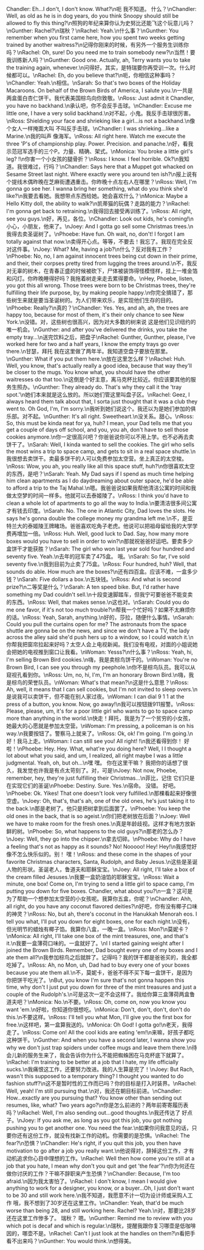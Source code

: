 Chandler: Eh...I don't, I don't know. What?\n呃 我不知道。 什么？\nChandler: Well, as old as he is in dog years, do you think Snoopy should still be allowed to fly this thing?\n照狗的年纪来算你认为史努比还能飞这个玩意儿吗？\nGunther: Rachel?\n瑞秋？\nRachel: Yeah.\n什么事？\nGunther: You remember when you first came here, how you spent two weeks getting trained by another waitress?\n记得你刚来的时候，有另外一个服务生训练你吗？\nRachel: Oh, sure! Do you need me to train somebody new?\n当然！要我训练新人吗？\nGunther: Good one. Actually, ah, Terry wants you to take the training again, whenever.\n问得好。其实，是特瑞要你再受训一次。什么时候都可以。\nRachel: Eh, do you believe that?\n呃，你相信这种事吗？\nChandler: Yeah.\n相信。\nSarah: So that's two boxes of the Holiday Macaroons. On behalf of the Brown Birds of America, I salute you.\n一共是两盒蛋白杏仁饼干。我代表美国棕鸟向你致敬。\nRoss: Just admit it Chandler, you have no backhand.\n承认吧，你不会反手击球。\nChandler: Excuse me little one, I have a very solid backhand.\n对不起，小鬼。我反手击球很厉害。\nRoss: Shielding your face and shrieking like a girl...is not a backhand.\n像个女人一样掩面大叫 不叫反手击球。\nChandler: I was shrieking...like a Marine.\n我的叫声 像海军。\nRoss: All right here. Watch me execute the three 'P's of championship play. Power. Precision. and panache.\n好，看我示范冠军选手的三个P。力量、精确、架式。\nMonica: You broke a little girl's leg? !\n你害一个小女孩的腿骨折？\nRoss: I know. I feel horrible. Ok?\n我知道。我很难过，行吗？\nChandler: Says here that a Muppet got whacked on Sesame Street last night. Where exactly were you around ten ish?\n报上说有个提线木偶昨晚在芝麻街遭遇重击。你昨晚十点左右人在哪里？\nRoss: Well, I'm gonna go see her. I wanna bring her something, what do you think she'd like?\n我要去看她。我想带点东西给她。她会喜欢什么？\nMonica: Maybe a Hello Kitty doll, the ability to walk?\n凯蒂猫的玩偶？走路的能力？\nRachel: I'm gonna get back to retraining.\n我得回去接受再训练了。\nRoss: All right, see you guys.\n好，再见，各位。\nChandler: Look out kids, he's coming!\n小心，小朋友，他来了。\nJoey: And I gotta go sell some Christmas trees.\n我得去卖圣诞树了。\nPhoebe: Have fun. Oh wait, no, don't! I forgot I am totally against that now.\n卖得开心点。等等，不要去！我忘了。我现在完全反对这件事。\nJoey: What? Me, having a job?\n什么？反对我有工作？\nPhoebe: No, no, I am against innocent trees being cut down in their prime, and their, their corpses pretty tired from lugging the trees around.\n不，我反对无辜的树木，在青春正盛的时候被砍下，尸体被装饰得怪模怪样，挂上一堆金箔和闪灯。你昨晚睡得好吗？我拖着树走来走去累得要命。\nHey, Phoebe, listen, you got this all wrong. Those trees were born to be Christmas trees, they're fulfilling their life purpose, by, by making people happy.\n你完全搞错了，那些树生来就是要当圣诞树的。为人们带来欢乐，是实现他们生存的目的。\nPhoebe: Really?\n真的？\nChandler: Yes. Yes, and ah, ah, the trees are happy too, because for most of them, it's their only chance to see New York.\n没错。对，这些树也很高兴，因为对大多数的树来说 这是他们见识纽约的唯一机会。\nGunther: and after you've delivered the drinks, you take the empty tray...\n送完饮料之后，把盘子\nRachel: Gunther, Gunther, please, I've worked here for two and a half years, I know the empty trays go over there.\n甘瑟，拜托 我在这里做了两年半。我知道空盘子要放在那里。\nGunther: What if you put them here.\n放在这里怎么样？\nRachel: Huh. Well, you know, that's actually really a good idea, because that way they'll be closer to the mugs. You know what, you should have the other waitresses do that too.\n这倒是个好主意，离马克杯比较近。你应该要其他的服务生照办。\nGunther: They already do. That's why they call it the 'tray spot.'\n她们本来就是这么放的。所以她们管这里叫盘子区。\nRachel: Geez, I always heard them talk about that, I sorta just thought that it was a club they went to. Oh God, I'm, I'm sorry.\n我听到她们说这个。我还以为是她们参加的俱乐部。对不起。\nGunther: It's all right. Sweetheart.\n没关系。甜心。\nRoss: So, this must be kinda neat for ya, huh? I mean, your Dad tells me that you get a couple of days off school, and you, you ah, don't have to sell those cookies anymore.\n你一定很高兴吧？你爸爸说你可以不用上学。也不必再去卖饼干了。\nSarah: Well, I kinda wanted to sell the cookies. The girl who sells the most wins a trip to space camp, and gets to sit in a real space shuttle.\n我很想去卖饼干。卖最多饼干的人可以免费参加太空营。坐上真正的太空梭。\nRoss: Wow, you ah, you really like all this space stuff, huh?\n你很喜欢太空的东西，是吧？\nSarah: Yeah. My Dad says if I spend as much time helping him clean apartments as I do daydreaming about outer space, he'd be able to afford a trip to the Taj Mahal.\n嗯。我爸爸说如果我帮他清洁公寓的时间和我做太空梦的时间一样多。他就可以去泰姬陵了。\nRoss: I think you'd have to clean a whole lot of apartments to go all the way to India.\n要清洁很多间公寓才有钱去印度。\nSarah: No. The one in Atlantic City, Dad loves the slots. He says he's gonna double the college money my grandma left me.\n不，是亚特兰大的泰姬陵王牌睹场。爸爸喜欢吃角子老虎。他说可以把祖母留给我的大学学费再增加一倍。\nRoss: Huh. Well, good luck to Dad. Say, how many more boxes would you have to sell in order to win?\n那就祝爸爸好运吧。要卖多少盒饼干才能获胜？\nSarah: The girl who won last year sold four hundred and seventy five. Yeah.\n去年的冠军卖了475盒。 哦。\nSarah: So far, I've sold seventy five.\n我到目前为止卖了75盒。\nRoss: Four hundred, huh? Well, that sounds do able. How much are the boxes?\n还有四百盒。应该不难，一盒多少钱？\nSarah: Five dollars a box.\n五块钱。\nRoss: And what is second prize?\n二等奖是什么？\nSarah: A ten speed bike. But, I'd rather have something my Dad couldn't sell.\n十段变速脚踏车，但我宁可要爸爸不能变卖的东西。\nRoss: Well, that makes sense.\n这也对。\nSarah: Could you do me one favor, if it's not too much trouble?\n帮我一个忙好吗？如果不太麻烦你的话。\nRoss: Yeah, Sarah, anything.\n好的，莎拉，随便什么事情。\nSarah: Could you pull the curtains open for me? The astronauts from the space shuttle are gonna be on the news, and since we don't have a TV, the lady across the alley said she'd push hers up to a window, so I could watch it.\n你帮我把窗帘拉起来好吗？太空人会上电视新闻。我们没有电视，对面的小姐说她会把她的电视推到窗口让我看。\nWoman: Yesss?\n什么事？\nRoss: Yeah, hi, I'm selling Brown Bird cookies.\n嗨，我是卖棕鸟饼干的。\nWoman: You're no Brown Bird, I can see you through my peephole.\n你不是棕鸟队员。我可以从窥视孔看到你。\nRoss: Um, no, hi, I'm, I'm an honorary Brown Bird.\n嗨，我是棕鸟的荣誉队员。\nWoman: What's that mean?\n这是什么意思？\nRoss: Ah, well, it means that I can sell cookies, but I'm not invited to sleep overs.\n是说我可以卖饼干，但不能在别人家过夜。\nWoman: I can dial 9 1 1 at the press of a button, you know. Now, go away!\n我可以按钮拨911报警。\nRoss: Please, please, um, it's for a poor little girl who wants to go to space camp more than anything in the world.\n快走！拜托，我是为了一个贫穷的小女孩，她最大的心愿就是参加太空营。\nWoman: I'm pressing, a policeman is on his way.\n我要按钮了。警察马上就来了。\nRoss: Ok, ok! I'm going. I'm going.\n好！我马上走。\nWoman: I can still see you! All right! !\n我还看得到你！ 好啦！\nPhoebe: Hey. Hey. What, what're you doing here? Well, I I thought a lot about what you said, and um, I realized, all right maybe I was a little judgmental. Yeah, oh, but oh...\n嘿 嘿。 你在这里干嘛？ 我把你的话想了很久，我发觉也许我是有点太苛刻了。对，可是\nJoey: Not now, Phoebe, remember, hey, they're just fulfilling their Christmas...\n菲比，记住 它们只是在实现它们的圣诞\nPhoebe: Destiny. Sure. Yes.\n宿命。 没错。 好吧。\nPhoebe: Ok. Yikes! That one doesn't look very fulfilled.\n那棵看起来好像很空虚。\nJoey: Oh, that's, that's ah, one of the old ones, he's just taking it to the back.\n那是老树了。他只是把树拿到后面罢了。\nPhoebe: You keep the old ones in the back, that is so ageist.\n你们把老树放在后面？\nJoey: Well we have to make room for the fresh ones.\n真是年龄歧视。这样才有地方放新鲜的树。\nPhoebe: So, what happens to the old guys?\n那老的怎么办？\nJoey: Well, they go into the chipper.\n拿去切碎。\nPhoebe: Why do I have a feeling that's not as happy as it sounds? No! Nooooo! Hey! Hey!\n我感觉好像不怎么快乐似的。别！ 嘿！\nRoss: and these come in the shapes of your favorite Christmas characters, Santa, Rudolph, and Baby Jesus.\n这些是圣诞人物的形状。圣诞老人，鲁道夫和耶稣宝宝。\nJoey: All right, I'll take a box of the cream filled Jesuses.\n我要一盒奶油馅的耶稣宝宝。\nRoss: Wait a minute, one box! Come on, I'm trying to send a little girl to space camp, I'm putting you down for five boxes. Chandler, what about you?\n一盒？这可是为了帮助一个想参加太空营的小女孩呢。我算你五盒，你呢？\nChandler: Ahh, all right, do you have any coconut flavored deities?\n好吧，你有没有椰子口味的神灵？\nRoss: No, but ah, there's coconut in the Hanukkah Menorah eos. I tell you what, I'll put you down for eight boxes, one for each night.\n没有，但光明节的蜡烛有椰子馅。我算你八盒，一晚一盒。\nRoss: Mon?\n莫妮卡？\nMonica: All right, I'll take one box of the mint treasures, one, and that's it.\n我要一盒薄荷口味的。一盒就好了。\nI I started gaining weight after I joined the Brown Birds. Remember, Dad bought every one of my boxes and I ate them all?\n我参加棕鸟之后就胖了。记得吗？我的饼干都是爸爸买的，我全都吃掉了。\nRoss: Ah, no Mon, uh, Dad had to buy every one of your boxes because you ate them all.\n不，莫妮卡，爸爸不得不买下每一盒饼干，是因为你把饼干吃光了。\nBut, you know I'm sure that's not gonna happen this time, why don't I just put you down for three of the mint treasures and just a couple of the Rudolph's.\n可是这次一定不会这样了。我给你算三盒薄荷两盒鲁道夫吧？\nMonica: No.\n不要。\nRoss: Oh, come on, now you know you want 'em.\n好啦，你知道你很想吃。\nMonica: Don't, don't, don't, don't do this.\n不要这样。\nRoss: I'll tell you what Mon, I'll give you the first box for free.\n这样吧，第一盒算我送的。\nMonica: Oh God! I gotta go!\n老天，我得走了。\nRoss: Come on! All the cool kids are eating 'em!\n来嘛，好孩子都吃这种饼干。\nGunther: And when you have a second later, I wanna show you why we don't just trap spiders under coffee mugs and leave them there.\n待会儿新的服务生来了，我会告诉你为什么不能把蜘蛛困在马克杯底下就算了。\nRachel: I'm training to be better at a job that I hate, my life officially sucks.\n我痛恨这工作，还要努力改进。我的人生算是完了！\nJoey: But Rach, wasn't this supposed to a temporary thing? I thought you wanted to do fashion stuff?\n这不是暂时性的工作而已吗？你的目标是打入时装界。\nRachel: Well, yeah! I'm still pursuing that.\n对，我还在朝目标前进。\nChandler: How...exactly are you pursuing that? You know other than sending out resumes, like, what? Two years ago?\n你是怎么前进的？两年前寄寄履历表吗？\nRachel: Well, I'm also sending out...good thoughts.\n我还传达了 好点子。\nJoey: If you ask me, as long as you got this job, you got nothing pushing you to get another one. You need the fear.\n如果你问我意见的话，只要你还有这份工作，就没有找新工作的动机。你需要的是恐惧。\nRachel: The fear?\n恐惧？\nChandler: He's right, if you quit this job, you then have motivation to go after a job you really want.\n他说得对，辞掉这份工作，才有动机追求你心目中理想的工作。\nRachel: Well then how come you're still at a job that you hate, I mean why don't you quit and get 'the fear'?\n你为何还在做你讨厌的工作？干嘛不辞职来产生恐惧？\nChandler: Because, I'm too afraid.\n因为我太害怕了。\nRachel: I don't know, I mean I would give anything to work for a designer, you know, or a buyer...Oh, I just don't want to be 30 and still work here.\n我不知道，我愿意不计一切为设计师或采购人工作 哦，我不想到了30岁还在这里工作。\nChandler: Yeah, that'd be much worse than being 28, and still working here. Rachel? Yeah.\n对，那要比28岁还在这里工作惨多了。 瑞秋？ 嗯。\nGunther: Remind me to review with you which pot is decaf and which is regular.\n瑞秋，提醒我跟你复习哪壶是低咖啡因的，哪壶不是。\nRachel: Can't I just look at the handles on them?\n看把手看不出来吗？\nGunther: You would think.\n想得美。
        